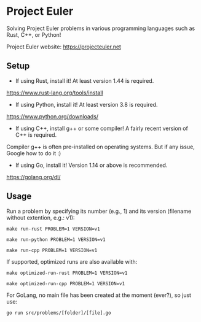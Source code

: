 # Project Euler

Solving Project Euler problems in various programming languages such as Rust, C++, or Python!

Project Euler website: <https://projecteuler.net>

## Setup

- If using Rust, install it! At least version 1.44 is required.

<https://www.rust-lang.org/tools/install>

- If using Python, install it! At least version 3.8 is required.

<https://www.python.org/downloads/>

- If using C++, install g++ or some compiler! A fairly recent version of C++ is required.

Compiler g++ is often pre-installed on operating systems. But if any issue, Google how to do it :)

- If using Go, install it! Version 1.14 or above is recommended.

<https://golang.org/dl/>

## Usage

Run a problem by specifying its number (e.g., 1) and its version (filename without extention, e.g.: v1):

```
make run-rust PROBLEM=1 VERSION=v1
```

```
make run-python PROBLEM=1 VERSION=v1
```

```
make run-cpp PROBLEM=1 VERSION=v1
```

If supported, optimized runs are also available with:

```
make optimized-run-rust PROBLEM=1 VERSION=v1
```

```
make optimized-run-cpp PROBLEM=1 VERSION=v1
```

For GoLang, no main file has been created at the moment (ever?), so just use:

```
go run src/problems/[folder]/[file].go
```
